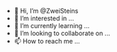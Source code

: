 - 👋 Hi, I’m @ZweiSteins
- 👀 I’m interested in ...
- 🌱 I’m currently learning ...
- 💞️ I’m looking to collaborate on ...
- 📫 How to reach me ...

<!---
ZweiSteins/ZweiSteins is a ✨ special ✨ repository because its `README.md` (this file) appears on your GitHub profile.
You can click the Preview link to take a look at your changes.
--->
